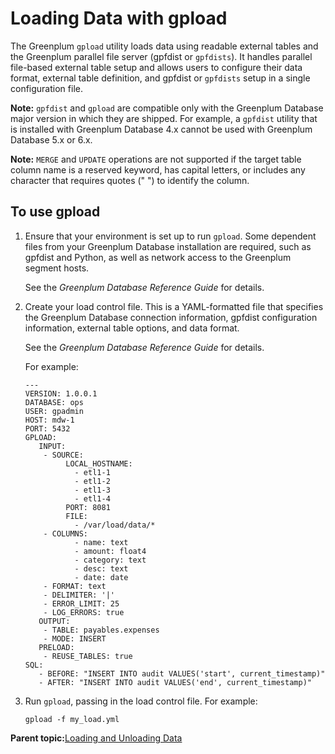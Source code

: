 # Loading Data with gpload 

The Greenplum `gpload` utility loads data using readable external tables and the Greenplum parallel file server \(gpfdist or `gpfdists`\). It handles parallel file-based external table setup and allows users to configure their data format, external table definition, and gpfdist or `gpfdists` setup in a single configuration file.

**Note:** `gpfdist` and `gpload` are compatible only with the Greenplum Database major version in which they are shipped. For example, a `gpfdist` utility that is installed with Greenplum Database 4.x cannot be used with Greenplum Database 5.x or 6.x.

**Note:** `MERGE` and `UPDATE` operations are not supported if the target table column name is a reserved keyword, has capital letters, or includes any character that requires quotes \(" "\) to identify the column.

## To use gpload 

1.  Ensure that your environment is set up to run `gpload`. Some dependent files from your Greenplum Database installation are required, such as gpfdist and Python, as well as network access to the Greenplum segment hosts.

    See the *Greenplum Database Reference Guide* for details.

2.  Create your load control file. This is a YAML-formatted file that specifies the Greenplum Database connection information, gpfdist configuration information, external table options, and data format.

    See the *Greenplum Database Reference Guide* for details.

    For example:

    ```
    ---
    VERSION: 1.0.0.1
    DATABASE: ops
    USER: gpadmin
    HOST: mdw-1
    PORT: 5432
    GPLOAD:
       INPUT:
        - SOURCE:
             LOCAL_HOSTNAME:
               - etl1-1
               - etl1-2
               - etl1-3
               - etl1-4
             PORT: 8081
             FILE: 
               - /var/load/data/*
        - COLUMNS:
               - name: text
               - amount: float4
               - category: text
               - desc: text
               - date: date
        - FORMAT: text
        - DELIMITER: '|'
        - ERROR_LIMIT: 25
        - LOG_ERRORS: true
       OUTPUT:
        - TABLE: payables.expenses
        - MODE: INSERT
       PRELOAD:
        - REUSE_TABLES: true 
    SQL:
       - BEFORE: "INSERT INTO audit VALUES('start', current_timestamp)"
       - AFTER: "INSERT INTO audit VALUES('end', current_timestamp)"
    
    ```

3.  Run `gpload`, passing in the load control file. For example:

    ```
    gpload -f my_load.yml
    
    ```


**Parent topic:**[Loading and Unloading Data](../../load/topics/g-loading-and-unloading-data.html)

